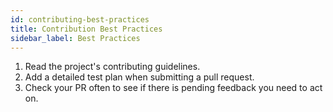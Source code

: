 ```yaml
---
id: contributing-best-practices
title: Contribution Best Practices
sidebar_label: Best Practices
---
```


1. Read the project's contributing guidelines.
1. Add a detailed test plan when submitting a pull request.
1. Check your PR often to see if there is pending feedback you need to act on.

